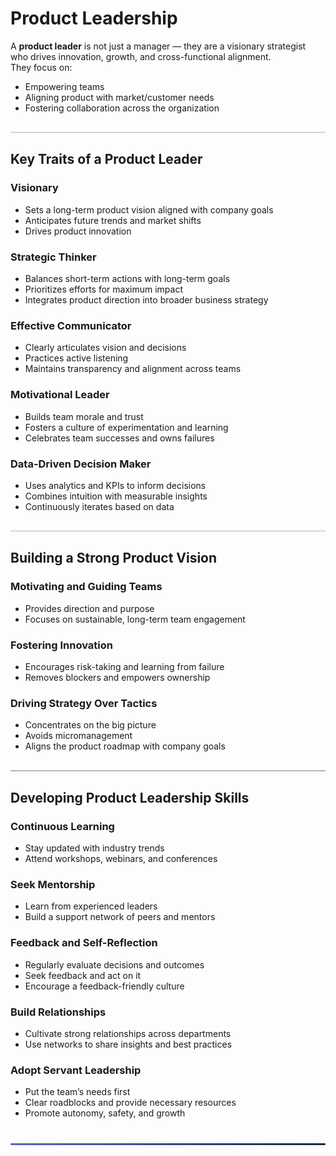 <style>
  hr.section-break {
    border: none;
    height: 3px;
    background: linear-gradient(to right, #4b6cb7, #182848);
    margin: 40px 0;
    border-radius: 2px;
  }

  hr.topic-divider {
    border: none;
    height: 1.5px;
    background-color: #888;
    margin: 30px 0;
    opacity: 0.6;
  }

  hr.soft-line {
    border: none;
    height: 1px;
    background-color: #ccc;
    margin: 20px 0;
    opacity: 0.5;
  }
</style>

# Product Leadership

A **product leader** is not just a manager — they are a visionary strategist who drives innovation, growth, and cross-functional alignment.  
They focus on:

- Empowering teams  
- Aligning product with market/customer needs  
- Fostering collaboration across the organization  

<hr class="topic-divider">

## Key Traits of a Product Leader

### Visionary
- Sets a long-term product vision aligned with company goals  
- Anticipates future trends and market shifts  
- Drives product innovation  

### Strategic Thinker
- Balances short-term actions with long-term goals  
- Prioritizes efforts for maximum impact  
- Integrates product direction into broader business strategy  

### Effective Communicator
- Clearly articulates vision and decisions  
- Practices active listening  
- Maintains transparency and alignment across teams  

### Motivational Leader
- Builds team morale and trust  
- Fosters a culture of experimentation and learning  
- Celebrates team successes and owns failures  

### Data-Driven Decision Maker
- Uses analytics and KPIs to inform decisions  
- Combines intuition with measurable insights  
- Continuously iterates based on data  

<hr class="topic-divider">

## Building a Strong Product Vision

### Motivating and Guiding Teams
- Provides direction and purpose  
- Focuses on sustainable, long-term team engagement  

### Fostering Innovation
- Encourages risk-taking and learning from failure  
- Removes blockers and empowers ownership  

### Driving Strategy Over Tactics
- Concentrates on the big picture  
- Avoids micromanagement  
- Aligns the product roadmap with company goals  

<hr class="topic-divider">

## Developing Product Leadership Skills

### Continuous Learning
- Stay updated with industry trends  
- Attend workshops, webinars, and conferences  

### Seek Mentorship
- Learn from experienced leaders  
- Build a support network of peers and mentors  

### Feedback and Self-Reflection
- Regularly evaluate decisions and outcomes  
- Seek feedback and act on it  
- Encourage a feedback-friendly culture  

### Build Relationships
- Cultivate strong relationships across departments  
- Use networks to share insights and best practices  

### Adopt Servant Leadership
- Put the team’s needs first  
- Clear roadblocks and provide necessary resources  
- Promote autonomy, safety, and growth  

<hr class="section-break">
